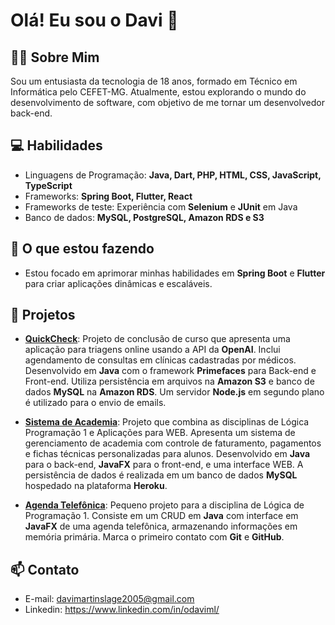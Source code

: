 # Olá! Eu sou o Davi 👋
## 🙋‍♂️ Sobre Mim
Sou um entusiasta da tecnologia de 18 anos, formado em Técnico em Informática pelo CEFET-MG. Atualmente, estou explorando o mundo do desenvolvimento de software, com objetivo de me tornar um desenvolvedor back-end.

## 💻 Habilidades

- Linguagens de Programação: **Java, Dart, PHP, HTML, CSS, JavaScript, TypeScript**
- Frameworks: **Spring Boot, Flutter, React**
- Frameworks de teste: Experiência com **Selenium** e **JUnit** em Java
- Banco de dados: **MySQL, PostgreSQL, Amazon RDS e S3**

## 🌱 O que estou fazendo

- Estou focado em aprimorar minhas habilidades em **Spring Boot** e **Flutter** para criar aplicações dinâmicas e escaláveis.

## 🚀 Projetos

- [**QuickCheck**](https://github.com/oDaviML/Sistema-de-Triagem-e-Agendamentos): Projeto de conclusão de curso que apresenta uma aplicação para triagens online usando a API da **OpenAI**. Inclui agendamento de consultas em clínicas cadastradas por médicos. Desenvolvido em **Java** com o framework **Primefaces** para Back-end e Front-end. Utiliza persistência em arquivos na **Amazon S3** e banco de dados **MySQL** na **Amazon RDS**. Um servidor **Node.js** em segundo plano é utilizado para o envio de emails.

- [**Sistema de Academia**](https://github.com/Spongeedd/SistemaAcademiaMS): Projeto que combina as disciplinas de Lógica Programação 1 e Aplicações para WEB. Apresenta um sistema de gerenciamento de academia com controle de faturamento, pagamentos e fichas técnicas personalizadas para alunos. Desenvolvido em **Java** para o back-end, **JavaFX** para o front-end, e uma interface WEB. A persistência de dados é realizada em um banco de dados **MySQL** hospedado na plataforma **Heroku**.

- [**Agenda Telefônica**](https://github.com/oDaviML/Agenda_Telefonica): Pequeno projeto para a disciplina de Lógica de Programação 1. Consiste em um CRUD em **Java** com interface em **JavaFX** de uma agenda telefônica, armazenando informações em memória primária. Marca o primeiro contato com **Git** e **GitHub**.

## 📫 Contato

- E-mail: davimartinslage2005@gmail.com
- Linkedin: https://www.linkedin.com/in/odaviml/

